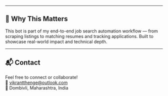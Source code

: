 
---

## 🧠 Why This Matters

This bot is part of my end-to-end job search automation workflow — from scraping listings to matching resumes and tracking applications. Built to showcase real-world impact and technical depth.

---

## 📬 Contact

Feel free to connect or collaborate!  
📧 vikrantthenge@outlook.com  
📍 Dombivli, Maharashtra, India
